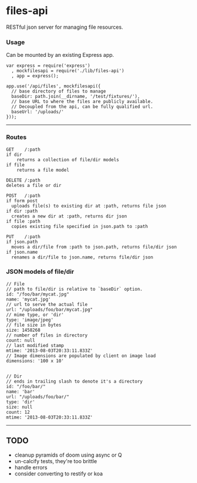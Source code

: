 files-api
=========

RESTful json server for managing file resources.

### Usage

Can be mounted by an existing Express app.
    
    var express = require('express')
      , mockfilesapi = require('./lib/files-api')
      , app = express();

    app.use('/api/files', mockfilesapi({
      // base directory of files to manage
      baseDir: path.join(__dirname, '/test/fixtures/'),
      // base URL to where the files are publicly available.
      // Decoupled from the api, can be fully qualified url.
      baseUrl: '/uploads/'
    }));

---------------------

### Routes

    GET    /:path   
    if dir
        returns a collection of file/dir models
    if file
        returns a file model
    
    DELETE /:path
    deletes a file or dir

    POST   /:path
    if form post
      uploads file(s) to existing dir at :path, returns file json
    if dir :path
      creates a new dir at :path, returns dir json
    if file :path
      copies existing file specified in json.path to :path

    PUT    /:path
    if json.path
      moves a dir/file from :path to json.path, returns file/dir json
    if json.name
      renames a dir/file to json.name, returns file/dir json

### JSON models of file/dir

    // File
    // path to file/dir is relative to `baseDir` option.
    id: "/foo/bar/mycat.jpg"
    name: 'mycat.jpg'
    // url to serve the actual file
    url: "/uploads/foo/bar/mycat.jpg"
    // mime type, or 'dir'
    type: 'image/jpeg'
    // file size in bytes
    size: 1458268
    // number of files in directory
    count: null
    // last modified stamp
    mtime: '2013-08-03T20:33:11.833Z'
    // Image dimensions are populated by client on image load
    dimensions: '100 x 10'


    // Dir 
    // ends in trailing slash to denote it's a directory
    id: "/foo/bar/" 
    name: 'bar'
    url: "/uploads/foo/bar/"
    type: 'dir'
    size: null
    count: 12 
    mtime: '2013-08-03T20:33:11.833Z'


-------------------------

## TODO

- cleanup pyramids of doom using async or Q
- un-calcify tests, they're too brittle
- handle errors
- consider converting to restify or koa

